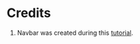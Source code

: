 # Credits

1. Navbar was created during this [tutorial](https://www.youtube.com/watch?v=D31P9ovJjqs).
